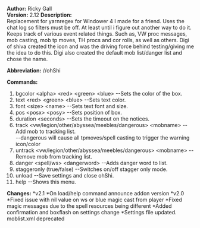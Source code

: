 **Author:** Ricky Gall  
**Version:** 2.12 
**Description:**  
Replacement for yarnregex for Windower 4 I made for a friend. Uses the chat log so filters must be off. At least until i figure out another way to do it. Keeps track of various event related things. Such as, VW proc messages, mob casting, mob tp moves, TH procs and cor rolls, as well as others. Digi of shiva created the icon and was the driving force behind testing/giving me the idea to do this. Digi also created the default mob list/danger list and chose the name.

**Abbreviation:** //ohShi

**Commands:**
 1. bgcolor &lt;alpha&gt; &lt;red&gt; &lt;green&gt; &lt;blue&gt; --Sets the color of the box.
 2. text &lt;red&gt; &lt;green&gt; &lt;blue&gt; --Sets text color.
 2. font &lt;size&gt; &lt;name&gt; --Sets text font and size.
 3. pos &lt;posx&gt; &lt;posy&gt; --Sets position of box.
 4. duration &lt;seconds&gt; --Sets the timeout on the notices.
 5. track &lt;vw/legion/other/abyssea/meebles/dangerous&gt; &lt;mobname&gt; --Add mob to tracking list. <br/>--dangerous will cause all tpmoves/spell casting to trigger the warning icon/color
 6. untrack &lt;vw/legion/other/abyssea/meebles/dangerous&gt; &lt;mobname&gt; --Remove mob from tracking list.
 7. danger &lt;spell/ws&gt; &lt;dangerword&gt; --Adds danger word to list.
 8. staggeronly (true/false) --Switches on/off stagger only mode.
 9. unload --Save settings and close ohShi.
 10. help --Shows this menu.
 
**Changes:**
*v2.1
 *On load/help command announce addon version
*v2.0
 *Fixed issue with nil value on ws or blue magic cast from player
 *Fixed magic messages due to the spell resources being different
 *Added confirmation and boxflash on settings change
 *Settings file updated. moblist.xml deprecated
